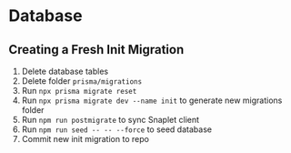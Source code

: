 # Database

## Creating a Fresh Init Migration

1. Delete database tables
2. Delete folder `prisma/migrations`
3. Run `npx prisma migrate reset`
4. Run `npx prisma migrate dev --name init` to generate new migrations folder
5. Run `npm run postmigrate` to sync Snaplet client
6. Run `npm run seed -- -- --force` to seed database
7. Commit new init migration to repo
